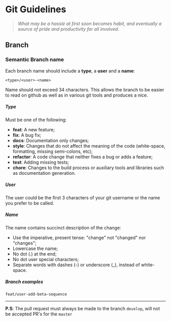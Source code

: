 # Git Guidelines 
> _What may be a hassle at first soon becomes habit, and eventually a source of pride and productivity for all involved._

## Branch

### Semantic Branch name

Each branch name should include a **type**, a **user** and a **name**:

`<type>/<user>-<name>`

Name should not exceed 34 characters. This allows the branch to be easier to read on github as well as in various git tools and produces a nice.

##### Type

Must be one of the following:

- **feat**: A new feature;
- **fix**: A bug fix;
- **docs**: Documentation only changes;
- **style**: Changes that do not affect the meaning of the code (white-space, formatting, missing semi-colons, etc);
- **refactor**: A code change that neither fixes a bug or adds a feature;
- **test**: Adding missing tests;
- **chore**: Changes to the build process or auxiliary tools and libraries such as documentation generation.

##### User

The user could be the first 3 characters of your git username or the name you prefer to be called.

##### Name

The name contains succinct description of the change:

- Use the imperative, present tense: "change" not "changed" nor "changes";
- Lowercase the name;
- No dot (.) at the end;
- No dot user special characters;
- Separate words with dashes (-) or underscore (_), instead of white-space.

##### Branch examples

`feat/user-add-beta-sequence`

<hr>

**P.S**: The pull request must always be made to the branch ` develop `, will not be accepted PR's for the ` master `

